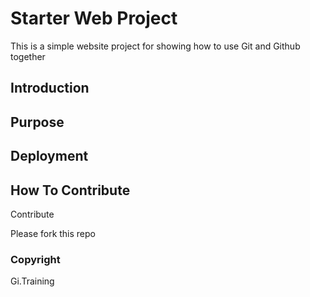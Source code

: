 # Starter Web Project

This is a simple website project for
showing how to use Git and Github together

## Introduction

## Purpose

## Deployment 

## How To Contribute

Contribute

Please fork this repo

### Copyright
Gi.Training
